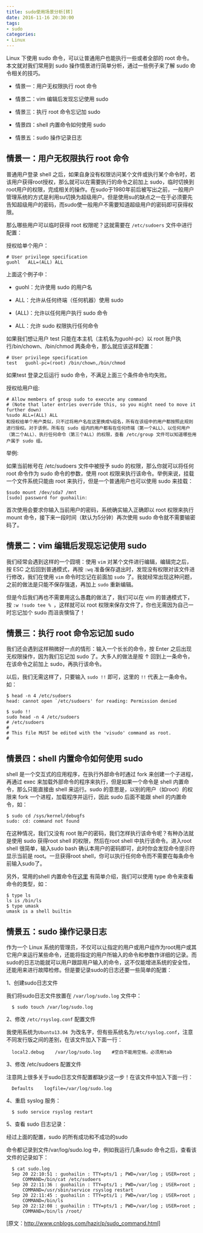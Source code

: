 ```yaml
---
title: sudo使用场景分析[转]
date: 2016-11-16 20:30:00
tags:
- sudo
categories:
- Linux
---
```


Linux 下使用 sudo 命令，可以让普通用户也能执行一些或者全部的 root 命令。本文就对我们常用到 sudo 操作情景进行简单分析，通过一些例子来了解 sudo 命令相关的技巧。

- 情景一：用户无权限执行 root 命令

- 情景二：vim 编辑后发现忘记使用 sudo

- 情景三：执行 root 命令忘记加 sudo

- 情景四：shell 内置命令如何使用 sudo

- 情景五：sudo 操作记录日志

<!-- more -->

## 情景一：用户无权限执行 root 命令
普通用户登录 shell 之后，如果自身没有权限访问某个文件或执行某个命令时，若该用户获得root授权，那么就可以在需要执行的命令之前加上 sudo，临时切换到root用户的权限，完成相关的操作。在sudo于1980年前后被写出之前，一般用户管理系统的方式是利用su切换为超级用户。但是使用su的缺点之一在于必须要先告知超级用户的密码，而sudo使一般用户不需要知道超级用户的密码即可获得权限。

那么哪些用户可以临时获得 root 权限呢？这就需要在 `/etc/sudoers` 文件中进行配置：

授权给单个用户：
```
# User privilege specification
guohl   ALL=(ALL) ALL
```
上面这个例子中：

- guohl：允许使用 sudo 的用户名

- ALL：允许从任何终端（任何机器）使用 sudo

- (ALL)：允许以任何用户执行 sudo 命令

- ALL：允许 sudo 权限执行任何命令

如果我们想让用户 test 只能在本主机（主机名为guohl-pc）以 root 账户执行/bin/chown、/bin/chmod 两条命令，那么就应该这样配置：
```
# User privilege specification
test   guohl-pc=(root) /bin/chown,/bin/chmod
```
如果test 登录之后运行 sudo 命令，不满足上面三个条件命令均失败。

授权给用户组:
```
# Allow members of group sudo to execute any command
# (Note that later entries override this, so you might need to move it further down)
%sudo ALL=(ALL) ALL
和授权给单个用户类似，只不过将用户名在这里换成%组名，所有在该组中的用户都按照此规则进行授权。对于该例，所有在 sudo 组内的用户都有在任何终端（第一个ALL）、以任何用户（第二个ALL）、执行任何命令（第三个ALL）的权限，查看 /etc/group 文件可以知道哪些用户属于 sudo 组。
```

举例:

如果当前帐号在 /etc/sudoers 文件中被授予 sudo 的权限，那么你就可以将任何 root 命令作为 sudo 命令的参数，使用 root 权限来执行该命令。举例来说，挂载一个文件系统只能由 root 来执行，但是一个普通用户也可以使用 sudo 来挂载：

```
$sudo mount /dev/sda7 /mnt
[sudo] password for guohailin:
```
首次使用会要求你输入当前用户的密码，系统确实输入正确即以 root 权限来执行 mount 命令，接下来一段时间（默认为5分钟）再次使用 sudo 命令就不需要输密码了。

## 情景二：vim 编辑后发现忘记使用 sudo
我们经常会遇到这样的一个囧境：使用 `vim` 对某个文件进行编辑，编辑完之后，按 ESC 之后回到普通模式，再按 `:wq` 准备保存退出时，发现没有权限对该文件进行修改，我们在使用 `vim` 命令时忘记在前面加 `sudo` 了。我就经常出现这种问题，之前的做法是只能不保存强退，再加上 `sudo` 重新编辑。

但是今后我们再也不需要用这么愚蠢的做法了，我们可以在 vim 的普通模式下，按 `:w !sudo tee % `，这样就可以 root 权限来保存文件了，你也无需因为自己一时忘记加个 sudo 而沮丧懊恼了！

## 情景三：执行 root 命令忘记加 sudo
我们还会遇到这样稍微好一点的情形：输入一个长长的命令，按 Enter 之后出现无权限操作，因为我们忘记加 sudo 了。大多人的做法是按 ↑ 回到上一条命令，在该命令之前加上 sudo，再执行该命令。

以后，我们无需这样了，只要输入 `sudo !!` 即可，这里的 `!!` 代表上一条命令。如：
```
$ head -n 4 /etc/sudoers
head: cannot open `/etc/sudoers' for reading: Permission denied

$ sudo !!
sudo head -n 4 /etc/sudoers
# /etc/sudoers
#
# This file MUST be edited with the 'visudo' command as root.
#
```
## 情景四：shell 内置命令如何使用 sudo
shell 是一个交互式的应用程序，在执行外部命令时通过 fork 来创建一个子进程，再通过 exec 来加载外部命令的程序来执行，但是如果一个命令是 shell 内置命令，那么只能直接由 shell 来运行。sudo 的意思是，以别的用户（如root）的权限来 fork 一个进程，加载程序并运行，因此 sudo 后面不能跟 shell 的内置命令，如：

```
$ sudo cd /sys/kernel/debugfs
sudo: cd: command not found
```
在这种情况，我们又没有 root 账户的密码，我们怎样执行该命令呢？有种办法就是使用 sudo 获得root shell 的权限，然后在root shell 中执行该命令。进入root shell 很简单，输入sudo bash 确认本用户的密码即可，此时你会发现命令提示符显示当前是 root。一旦获得root shell，你可以执行任何命令而不需要在每条命令前输入sudo了。

另外，常用的shell 内置命令在[这里](http://www.thegeekstuff.com/2010/08/bash-shell-builtin-commands/) 有简单介绍，我们可以使用 type 命令来查看命令的类型，如：

```
$ type ls
ls is /bin/ls
$ type umask
umask is a shell builtin
```

## 情景五：sudo 操作记录日志
作为一个 Linux 系统的管理员，不仅可以让指定的用户或用户组作为root用户或其它用户来运行某些命令，还能将指定的用户所输入的命令和参数作详细的记录。而sudo的日志功能就可以用户跟踪用户输入的命令，这不仅能增进系统的安全性，还能用来进行故障检修。但是要记录sudo的日志还要一些简单的配置：

1、创建sudo日志文件

我们将sudo日志文件放置在 `/var/log/sudo.log` 文件中：
```
  $ sudo touch /var/log/sudo.log
```
2、修改 `/etc/rsyslog.conf` 配置文件

我使用系统为`Ubuntu13.04 `为改名字，但有些系统名为`/etc/syslog.conf`，注意不同发行版之间的差别，在该文件加入下面一行：

```
  local2.debug    /var/log/sudo.log    #空白不能用空格，必须用tab
```
3、修改 /etc/sudoers 配置文件

注意网上很多关于sudo日志文件配置都缺少这一步！在该文件中加入下面一行：
```
  Defaults    logfile=/var/log/sudo.log
```
4、重启 syslog 服务：
```
  $ sudo service rsyslog restart
```
5、查看 sudo 日志记录：

经过上面的配置，sudo 的所有成功和不成功的sudo

命令都记录到文件/var/log/sudo.log 中，例如我运行几条sudo 命令之后，查看该文件的记录如下：
```
  $ cat sudo.log
  Sep 20 22:10:51 : guohailin : TTY=pts/1 ; PWD=/var/log ; USER=root ;
      COMMAND=/bin/cat /etc/sudoers
  Sep 20 22:11:36 : guohailin : TTY=pts/1 ; PWD=/var/log ; USER=root ;
      COMMAND=/usr/sbin/service rsyslog restart
  Sep 20 22:11:45 : guohailin : TTY=pts/1 ; PWD=/var/log ; USER=root ;
      COMMAND=/bin/ls
  Sep 20 22:12:08 : guohailin : TTY=pts/1 ; PWD=/var/log ; USER=root ;
      COMMAND=/bin/ls /root/
```

[原文：http://www.cnblogs.com/hazir/p/sudo_command.html]

